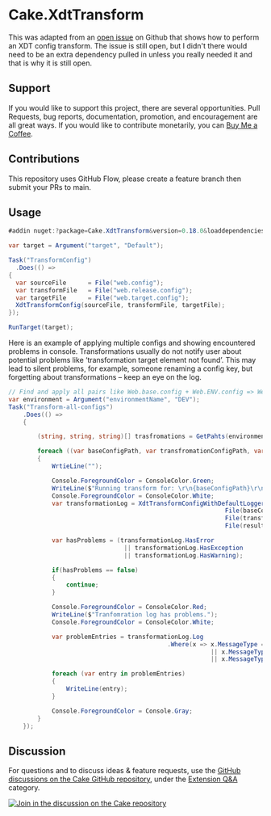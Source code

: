 # Cake.XdtTransform

This was adapted from an [open issue](https://github.com/cake-build/cake/issues/321) on Github that shows
how to perform an XDT config transform. The issue is still open, but I didn't there would need to be an
extra dependency pulled in unless you really needed it and that is why it is still open.

## Support

If you would like to support this project, there are several opportunities. Pull Requests, bug reports, documentation, promotion, and encouragement are all great ways. If you would like to contribute monetarily, you can [Buy Me a Coffee](https://www.buymeacoffee.com/aQPnJ73O8).

## Contributions

This repository uses GitHub Flow, please create a feature branch then submit your PRs to main.

## Usage

```csharp
#addin nuget:?package=Cake.XdtTransform&version=0.18.0&loaddependencies=true

var target = Argument("target", "Default");

Task("TransformConfig")
  .Does(() =>
{
  var sourceFile      = File("web.config");
  var transformFile   = File("web.release.config");
  var targetFile      = File("web.target.config");
  XdtTransformConfig(sourceFile, transformFile, targetFile);
});

RunTarget(target);
```

Here is an example of applying multiple configs and showing encountered problems in console.
Transformations usually do not notify user about potential problems like ‘transformation target element not found’. This may lead to silent problems, for example, someone renaming a config key, but forgetting about transformations – keep an eye on the log.  

```csharp
// Find and apply all pairs like Web.base.config + Web.ENV.config => Web.config
var environment = Argument("environmentName", "DEV");
Task("Transform-all-configs")
    .Does(() =>
    {

        (string, string, string)[] trasfromations = GetPahts(environment, "./");

        foreach ((var baseConfigPath, var transfromationConfigPath, var resultingConfigPath) in trasfromations)
        {
            WrtieLine("");

            Console.ForegroundColor = ConsoleColor.Green;
            WriteLine($"Running transform for: \r\n{baseConfigPath}\r\n{transfromationConfigPath}");
            Console.ForegroundColor = ConsoleColor.White;
            var transformationLog = XdtTransformConfigWithDefaultLogger(
                                                            File(baseConfigPath),
                                                            File(transfromationConfigPath),
                                                            File(resultingConfigPath));

            var hasProblems = (transformationLog.HasError
                                || transformationLog.HasException
                                || transformationLog.HasWarning);

            if(hasProblems == false)
            {
                continue;
            }

            Console.ForegroundColor = ConsoleColor.Red;
            WriteLine($"Tranfomration log has problems.");
            Console.ForegroundColor = ConsoleColor.White;

            var problemEntries = transformationLog.Log
                                            .Where(x => x.MessageType == "Error"
                                                        || x.MessageType == "Exception"
                                                        || x.MessageType == "Warning");

            foreach (var entry in problemEntries)
            {
                WriteLine(entry);
            }

            Console.ForegroundColor = Console.Gray;
        }
    });
```

## Discussion

For questions and to discuss ideas & feature requests, use the [GitHub discussions on the Cake GitHub repository](https://github.com/cake-build/cake/discussions), under the [Extension Q&A](https://github.com/cake-build/cake/discussions/categories/extension-q-a) category.

[![Join in the discussion on the Cake repository](https://img.shields.io/badge/GitHub-Discussions-green?logo=github)](https://github.com/cake-build/cake/discussions)
